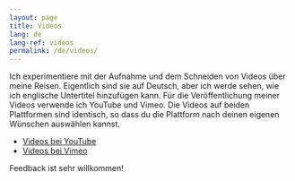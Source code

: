 ```yaml
---
layout: page
title: Videos
lang: de
lang-ref: videos
permalink: /de/videos/
---
```


Ich experimentiere mit der Aufnahme und dem Schneiden von Videos über meine Reisen. Eigentlich sind sie auf Deutsch, aber ich werde sehen, wie ich englische Untertitel hinzufügen kann. Für die Veröffentlichung meiner Videos verwende ich YouTube und Vimeo. Die Videos auf beiden Plattformen sind identisch, so dass du die Plattform nach deinen eigenen Wünschen auswählen kannst.

* [Videos bei YouTube](https://www.youtube.com/playlist?list=PLXsIIiX9DoIItm13oYXlhOegWULC3LhDX)
* [Videos bei Vimeo](https://vimeo.com/channels/1459598)

Feedback ist sehr willkommen!
